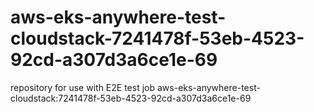 # aws-eks-anywhere-test-cloudstack-7241478f-53eb-4523-92cd-a307d3a6ce1e-69
repository for use with E2E test job aws-eks-anywhere-test-cloudstack:7241478f-53eb-4523-92cd-a307d3a6ce1e-69
